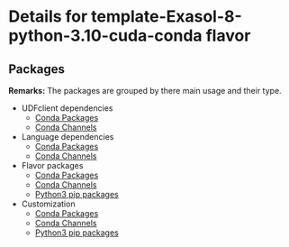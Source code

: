 # Details for template-Exasol-8-python-3.10-cuda-conda flavor

## Packages

**Remarks:** The packages are grouped by there main usage and their type.

- UDFclient dependencies
  - [Conda Packages](flavor_base/udfclient_deps/packages/conda_packages)
  - [Conda Channels](flavor_base/udfclient_deps/packages/conda_channels)
- Language dependencies
  - [Conda Packages](flavor_base/language_deps/packages/conda_packages)
  - [Conda Channels](flavor_base/language_deps/packages/conda_channels)
- Flavor packages
  - [Conda Packages](flavor_base/flavor_base_deps/packages/conda_packages)
  - [Conda Channels](flavor_base/flavor_base_deps/packages/conda_channels)
  - [Python3 pip packages](flavor_base/flavor_base_deps/packages/python3_pip_packages)
- Customization
  - [Conda Packages](flavor_customization/packages/conda_packages)
  - [Conda Channels](flavor_customization/packages/conda_channels)
  - [Python3 pip packages](flavor_customization/packages/python3_pip_packages)
